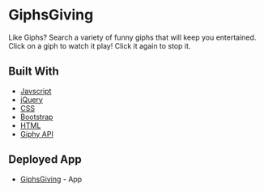# GiphsGiving

Like Giphs? Search a variety of funny giphs that will keep you entertained. Click on a giph to watch it play! Click it again to stop it. 

## Built With 

- [Javscript](https://www.javascript.com/)
- [jQuery](https://jquery.com/)
- [CSS](https://developer.mozilla.org/en-US/docs/Web/CSS)
- [Bootstrap](https://getbootstrap.com/)
- [HTML](https://www.w3schools.com/html/)
- [Giphy API](https://giphy.com)

## Deployed App
* [GiphsGiving](https://giphs-giving.herokuapp.com/) - App  
